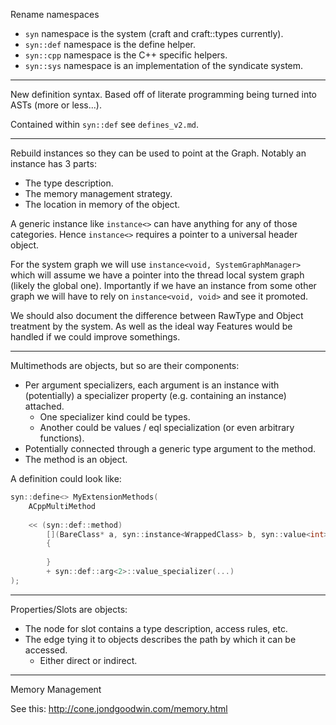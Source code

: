 Rename namespaces

* `syn` namespace is the system (craft and craft::types currently).
* `syn::def` namespace is the define helper.
* `syn::cpp` namespace is the C++ specific helpers.
* `syn::sys` namespace is an implementation of the syndicate system.

---

New definition syntax. Based off of literate programming being turned into ASTs (more or less...).

Contained within `syn::def` see `defines_v2.md`.

---

Rebuild instances so they can be used to point at the Graph. Notably an instance has 3 parts:

* The type description.
* The memory management strategy.
* The location in memory of the object.

A generic instance like `instance<>` can have anything for any of those categories. Hence `instance<>` requires a pointer to a universal header object.

For the system graph we will use `instance<void, SystemGraphManager>` which will assume we have a pointer into the thread local system graph (likely the global one). Importantly if we have an instance from some other graph we will have to rely on `instance<void, void>` and see it promoted.

We should also document the difference between RawType and Object treatment by the system. As well as the ideal way Features would be handled if we could improve somethings.

---

Multimethods are objects, but so are their components:

* Per argument specializers, each argument is an instance with (potentially) a specializer property (e.g. containing an instance) attached.
  * One specializer kind could be types.
  * Another could be values / eql specialization (or even arbitrary functions).
* Potentially connected through a generic type argument to the method.
* The method is an object.

A definition could look like:

```c++
syn::define<> MyExtensionMethods(
    ACppMultiMethod
    
    << (syn::def::method)
        [](BareClass* a, syn::instance<WrappedClass> b, syn::value<int> c) -> 
        {
        
        }
        + syn::def::arg<2>::value_specializer(...)
);
```

---

Properties/Slots are objects:

* The node for slot contains a type description, access rules, etc.
* The edge tying it to objects describes the path by which it can be accessed.
  * Either direct or indirect.

---

Memory Management

See this: http://cone.jondgoodwin.com/memory.html

